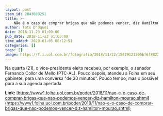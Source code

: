 ```yaml
---
layout: post
item_id: 2843089252
title: >-
    Não é o caso de comprar brigas que não podemos vencer, diz Hamilton Mourão
author: Tatu D'Oquei
date: 2018-11-23 01:00:00
pub_date: 2018-11-23 01:00:00
time_added: 2020-01-05 08:12:51
categories: []
tags: []
image: https://f.i.uol.com.br/fotografia/2018/11/22/15429121305bf6f8822e5bd_1542912130_3x2_rt.jpg
---
```


Na quarta (21), o vice-presidente eleito recebeu, por exemplo, o senador Fernando Collor de Mello (PTC-AL). Pouco depois, atendeu a Folha em seu gabinete, para uma conversa "de 30 minutos". Pouco tempo, mas o possível para a sua agenda apertada.

**Link:** [https://www1.folha.uol.com.br/poder/2018/11/nao-e-o-caso-de-comprar-brigas-que-nao-podemos-vencer-diz-hamilton-mourao.shtml](https://www1.folha.uol.com.br/poder/2018/11/nao-e-o-caso-de-comprar-brigas-que-nao-podemos-vencer-diz-hamilton-mourao.shtml)

